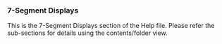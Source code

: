<div class="section">

<div class="titlepage">

<div>

<div>

### <span id="_7_segment_displays"></span>7-Segment Displays

</div>

</div>

</div>

This is the 7-Segment Displays section of the Help file. Please refer
the sub-sections for details using the contents/folder view.

</div>
